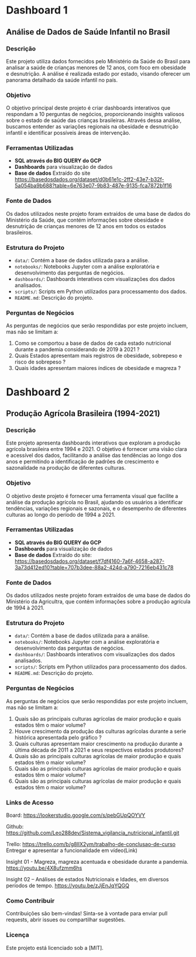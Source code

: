 
# Dashboard 1
## Análise de Dados de Saúde Infantil no Brasil

### Descrição

Este projeto utiliza dados fornecidos pelo Ministério da Saúde do Brasil para analisar a saúde de crianças menores de 12 anos, com foco em obesidade e desnutrição. A análise é realizada estado por estado, visando oferecer um panorama detalhado da saúde infantil no país.

### Objetivo

O objetivo principal deste projeto é criar dashboards interativos que respondam a 10 perguntas de negócios, proporcionando insights valiosos sobre o estado de saúde das crianças brasileiras. Através dessa análise, buscamos entender as variações regionais na obesidade e desnutrição infantil e identificar possíveis áreas de intervenção.

### Ferramentas Utilizadas

- **SQL através do BIG QUERY do GCP**
- **Dashboards** para visualização de dados
- **Base de dados** Extraído do site https://basedosdados.org/dataset/d0b61e1c-2ff2-43e7-b32f-5a054ba9b688?table=6e763e07-9b83-487e-9135-fca7872b1f16

### Fonte de Dados

Os dados utilizados neste projeto foram extraídos de uma base de dados do Ministério da Saúde, que contém informações sobre obesidade e desnutrição de crianças menores de 12 anos em todos os estados brasileiros.

### Estrutura do Projeto

- `data/`: Contém a base de dados utilizada para a análise.
- `notebooks/`: Notebooks Jupyter com a análise exploratória e desenvolvimento das perguntas de negócios.
- `dashboards/`: Dashboards interativos com visualizações dos dados analisados.
- `scripts/`: Scripts em Python utilizados para processamento dos dados.
- `README.md`: Descrição do projeto.

### Perguntas de Negócios

As perguntas de negócios que serão respondidas por este projeto incluem, mas não se limitam a:

1. Como se comportou a base de dados  de cada estado nutricional durante a pandemia considerando de 2019 à 2021 ? 
2. Quais Estados apresentam mais registros de obesidade, sobrepeso e risco de sobrepeso ?
3. Quais idades apresentam maiores índices de obesidade e magreza ?


# Dashboard 2
## Produção Agrícola Brasileira (1994-2021)

### Descrição

Este projeto apresenta dashboards interativos que exploram a produção agrícola brasileira entre 1994 e 2021. O objetivo é fornecer uma visão clara e acessível dos dados, facilitando a análise das tendências ao longo dos anos e permitindo a identificação de padrões de crescimento e sazonalidade na produção de diferentes culturas.


### Objetivo

O objetivo deste projeto é fornecer uma ferramenta visual que facilite a análise da produção agrícola no Brasil, ajudando os usuários a identificar tendências, variações regionais e sazonais, e o desempenho de diferentes culturas ao longo do período de 1994 a 2021.

### Ferramentas Utilizadas

- **SQL através do BIG QUERY do GCP**
- **Dashboards** para visualização de dados
- **Base de dados** Extraído do site: https://basedosdados.org/dataset/f7df4160-7a6f-4658-a287-3a73d412ed10?table=707b3dee-88a2-424d-a790-7216eb431c78

### Fonte de Dados

Os dados utilizados neste projeto foram extraídos de uma base de dados do Ministério da Agricultra, que contém informações sobre a produção agrícula de 1994 à 2021.

### Estrutura do Projeto

- `data/`: Contém a base de dados utilizada para a análise.
- `notebooks/`: Notebooks Jupyter com a análise exploratória e desenvolvimento das perguntas de negócios.
- `dashboards/`: Dashboards interativos com visualizações dos dados analisados.
- `scripts/`: Scripts em Python utilizados para processamento dos dados.
- `README.md`: Descrição do projeto.

### Perguntas de Negócios

As perguntas de negócios que serão respondidas por este projeto incluem, mas não se limitam a:

1. Quais são as principais culturas agrícolas de maior produção e quais estados têm o maior volume?
2. Houve crescimento da produção das culturas agrícolas durante a serie histórica apresentada pelo gráfico ?
3. Quais culturas apresentam maior crescimento na produção durante a última década de 2011 a 2021 e seus respectivos estados produtores?
4. Quais são as principais culturas agrícolas de maior produção e quais estados têm o maior volume?
5. Quais são as principais culturas agrícolas de maior produção e quais estados têm o maior volume?
6. Quais são as principais culturas agrícolas de maior produção e quais estados têm o maior volume?

### Links de Acesso
Board:
https://lookerstudio.google.com/s/pebGUpQOYVY 

Github:
https://github.com/Leo288dev/Sistema_vigilancia_nutricional_infantil.git

Trello:
https://trello.com/b/g8lIX2ym/trabalho-de-conclusao-de-curso
Entregar e apresentar a funcionalidade em vídeo(Link)

Insight 01 - Magreza, magreza acentuada e obesidade durante a pandemia.
https://youtu.be/4X8ufzmm6hs

Insight 02 – Análises de estados Nutricionais e Idades, em diversos períodos de tempo.
https://youtu.be/zJjEnJqYQGQ


### Como Contribuir

Contribuições são bem-vindas! Sinta-se à vontade para enviar pull requests, abrir issues ou compartilhar sugestões.

### Licença

Este projeto está licenciado sob a [MIT].


